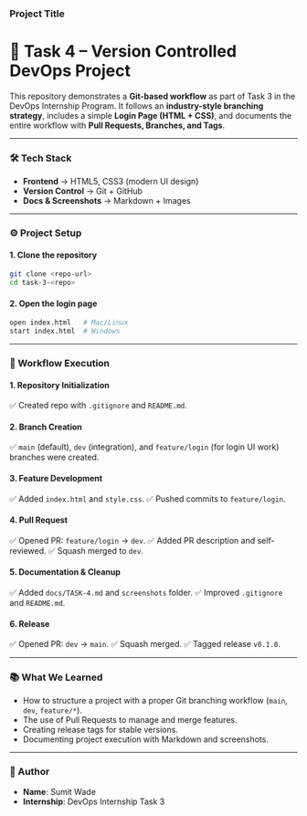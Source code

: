 ### Project Title

# 🚀 Task 4 – Version Controlled DevOps Project

This repository demonstrates a **Git-based workflow** as part of Task 3 in the DevOps Internship Program. It follows an **industry-style branching strategy**, includes a simple **Login Page (HTML + CSS)**, and documents the entire workflow with **Pull Requests, Branches, and Tags**.

-----

### 🛠 Tech Stack

  - **Frontend** → HTML5, CSS3 (modern UI design)
  - **Version Control** → Git + GitHub
  - **Docs & Screenshots** → Markdown + Images 

-----

### ⚙️ Project Setup

#### 1\. Clone the repository

```bash
git clone <repo-url>
cd task-3-<repo>
```

#### 2\. Open the login page

```bash
open index.html   # Mac/Linux
start index.html  # Windows
```

-----

### 📂 Workflow Execution

#### 1\. Repository Initialization

✅ Created repo with `.gitignore` and `README.md`.

#### 2\. Branch Creation

✅ `main` (default), `dev` (integration), and `feature/login` (for login UI work) branches were created.

#### 3\. Feature Development

✅ Added `index.html` and `style.css`.
✅ Pushed commits to `feature/login`.

#### 4\. Pull Request

✅ Opened PR: `feature/login` → `dev`.
✅ Added PR description and self-reviewed.
✅ Squash merged to `dev`.

#### 5\. Documentation & Cleanup

✅ Added `docs/TASK-4.md` and `screenshots` folder.
✅ Improved `.gitignore` and `README.md`.

#### 6\. Release

✅ Opened PR: `dev` → `main`.
✅ Squash merged.
✅ Tagged release `v0.1.0`.

-----

### 📚 What We Learned

  - How to structure a project with a proper Git branching workflow (`main`, `dev`, `feature/*`).
  - The use of Pull Requests to manage and merge features.
  - Creating release tags for stable versions.
  - Documenting project execution with Markdown and screenshots.

-----

### 🙌 Author

  - **Name**: Sumit Wade
  - **Internship**: DevOps Internship Task 3



